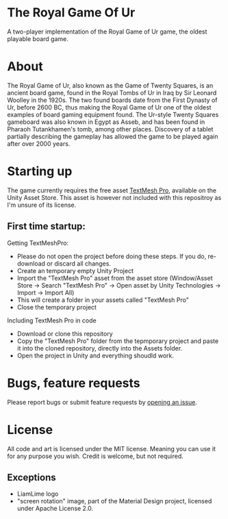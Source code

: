 # The Royal Game Of Ur

A two-player implementation of the Royal Game of Ur game, the oldest playable board game.

# About

The Royal Game of Ur, also known as the Game of Twenty Squares, is an ancient board game, found in the Royal Tombs of Ur in Iraq by Sir Leonard Woolley in the 1920s. The two found boards date from the First Dynasty of Ur, before 2600 BC, thus making the Royal Game of Ur one of the oldest examples of board gaming equipment found. The Ur-style Twenty Squares gameboard was also known in Egypt as Asseb, and has been found in Pharaoh Tutankhamen's tomb, among other places. Discovery of a tablet partially describing the gameplay has allowed the game to be played again after over 2000 years.

# Starting up

The game currently requires the free asset [TextMesh Pro](https://www.assetstore.unity3d.com/en/#!/content/84126), available on the Unity Asset Store. This asset is however not included with this repositroy as I'm unsure of its license. 

## First time startup:

Getting TextMeshPro:
- Please do not open the project before doing these steps. If you do, re-download or discard all changes.
- Create an temporary empty Unity Project
- Import the "TextMesh Pro" asset from the asset store (Window/Asset Store -> Search "TextMesh Pro" -> Open asset by Unity Technologies -> Import -> Import All)
- This will create a folder in your assets called "TextMesh Pro"
- Close the temporary project

Including TextMesh Pro in code
- Download or clone this repository
- Copy the "TextMesh Pro" folder from the tepmporary project and paste it into the cloned repository, directly into the Assets folder.
- Open the project in Unity and everything shoudld work.

# Bugs, feature requests

Please report bugs or submit feature requests by [opening an issue](https://github.com/balohmatevz/RoyalGameOfUr/issues).

# License

All code and art is licensed under the MIT license. Meaning you can use it for any purpose you wish. Credit is welcome, but not required.

## Exceptions
- LiamLime logo
- "screen rotation" image, part of the Material Design project, licensed under Apache License 2.0.
